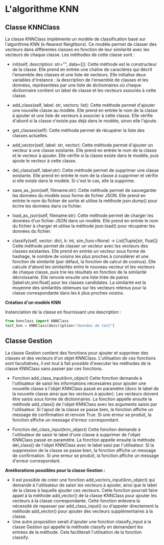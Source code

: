 # L'algorithme KNN

## Classe KNNClass
La classe KNNClass implémente un modèle de classification basé sur l'algorithme KNN (k-Nearest Neighbors). Ce modèle permet de classer des vecteurs dans différentes classes en fonction de leur similarité avec les vecteurs de chaque classe. Les méthodes de cette classe sont :

* init(self, description: str="", data=[]): 
Cette méthode est le constructeur de la classe. Elle prend en entrée une chaîne de caractères qui décrit l'ensemble des classes et une liste de vecteurs. Elle initialise deux variables d'instance : la description de l'ensemble de classes et les données, représentées par une liste de dictionnaires où chaque dictionnaire contient un label de classe et les vecteurs associés à cette classe.

* add_class(self, label: str, vectors: list): 
Cette méthode permet d'ajouter une nouvelle classe au modèle. Elle prend en entrée le nom de la  classe à ajouter et une liste de vecteurs à associer à cette classe. Elle vérifie d'abord si la classe n'existe pas déjà dans le modèle, sinon elle l'ajoute.

* get_classes(self): 
Cette méthode permet de récupérer la liste des classes actuelles.

* add_vector(self, label: str, vector): 
Cette méthode permet d'ajouter un vecteur à une classe existante. Elle prend en entrée le nom de la classe et le vecteur à ajouter. Elle vérifie si la classe existe dans le modèle, puis ajoute le vecteur à cette classe.

* del_class(self, label:str): 
Cette méthode permet de supprimer une classe existante. Elle prend en entrée le nom de la classe à supprimer et vérifie si elle existe dans le modèle. Si c'est le cas, elle la supprime.

* save_as_json(self, filename:str): 
Cette méthode permet de sauvegarder les données du modèle sous forme de fichier JSON. Elle prend en entrée le nom du fichier de sortie et utilise la méthode json.dump() pour écrire les données dans ce fichier.

* load_as_json(self, filename:str): 
Cette méthode permet de charger les données d'un fichier JSON dans un modèle. Elle prend en entrée le nom du fichier à charger et utilise la méthode json.load() pour récupérer les données du fichier.

* classify(self, vector: dict, k: int, sim_func=None) -> List[Tuple[str, float]]: 
Cette méthode permet de classer un vecteur avec les vecteurs des classes existantes. Elle prend en entrée un vecteur sous forme de hashage, le nombre de voisins les plus proches à considérer et une fonction de similarité (par défaut, la fonction de calcul de cosinus). Elle calcule d'abord les similarités entre le nouveau vecteur et les vecteurs de chaque classe, puis trie les résultats en fonction de la similarité décroissante. Elle renvoie ensuite une liste triée de paires [label:str,sim:float] pour les classes candidates. La similarité est la moyenne des similarités obtenues sur les vecteurs retenus pour la classe correspondante dans les k plus proches voisins.

**Création d'un modèle KNN**

Instanciation de la classe en fournissant une description :
```python
from knnclass import KNNClass
test_knn = KNNClass(description="données de test")
```
















## Classe Gestion
La classe Gestion contient des fonctions pour ajouter et supprimer des classes et des vecteurs d'un objet KNNClass. L'utilisation de ces fonctions sont facultatives, il est tout à fait possible d'executer les méthodes de la classe KNNClass sans passer par ces fonctions. 

* Fonction add_class_input(knn_object)
Cette fonction demande à l'utilisateur de saisir les informations nécessaires pour ajouter une nouvelle classe à l'objet KNNClass passé en paramètre (donc le label de la nouvelle classe ainsi que les vecteurs à ajouter). Les vecteurs doivent être saisis sous forme de dictionnaires. La fonction appelle ensuite la méthode add_class() de l'objet KNNClass avec les arguments saisis par l'utilisateur. Si l'ajout de la classe se passe bien, la fonction affiche un message de confirmation et renvoie True. Si une erreur se produit, la fonction affiche un message d'erreur correspondant.

* Fonction del_class_input(knn_object)
Cette fonction demande à l'utilisateur de saisir le label d'une classe à supprimer de l'objet KNNClass passé en paramètre. La fonction appelle ensuite la méthode del_class() de l'objet KNNClass avec le label saisi par l'utilisateur. Si la suppression de la classe se passe bien, la fonction affiche un message de confirmation. Si une erreur se produit, la fonction affiche un message d'erreur correspondant.

**Améliorations possibles pour la classe Gestion :**

- Il est possible de créer une fonction add_vectors_input(knn_object) qui demande à l'utilisateur de saisir les vecteurs à ajouter, ainsi que le label de la classe à laquelle ajouter ces vecteurs. Cette fonction pourrait faire appel à la méthode add_vector() de la classe KNNClass pour ajouter les vecteurs à la classe correspondante. Cette fonction enlevera la nécessité de repasser par add_class_input() ou d'appeler directement la méthode add_vector() pour ajouter des vecteurs supplémentaires à la classe.
- Une autre proposition serait d'ajouter une fonction classify_input à la classe Gestion qui appelle la méthode classify en demandant les entrées de la méthode. Cela faciliterait l'utilisation de la fonction classify.


